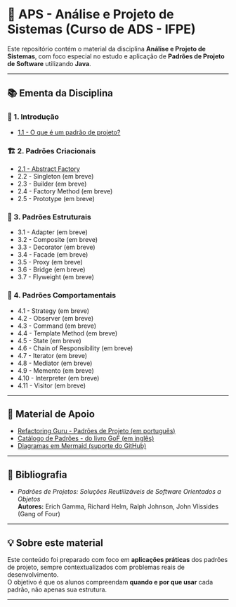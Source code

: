 # 📘 APS - Análise e Projeto de Sistemas (Curso de ADS - IFPE)

Este repositório contém o material da disciplina **Análise e Projeto de Sistemas**, com foco especial no estudo e aplicação de **Padrões de Projeto de Software** utilizando **Java**.

---

## 📚 Ementa da Disciplina

### 📌 1. Introdução
- [1.1 - O que é um padrão de projeto?](1-introducao.md)

### 🏗️ 2. Padrões Criacionais
- [2.1 - Abstract Factory](1-criacionais/1-abstract_factory.md)
- 2.2 - Singleton (em breve)
- 2.3 - Builder (em breve)
- 2.4 - Factory Method (em breve)
- 2.5 - Prototype (em breve)

### 🧩 3. Padrões Estruturais
- 3.1 - Adapter (em breve)
- 3.2 - Composite (em breve)
- 3.3 - Decorator (em breve)
- 3.4 - Facade (em breve)
- 3.5 - Proxy (em breve)
- 3.6 - Bridge (em breve)
- 3.7 - Flyweight (em breve)

### 🔁 4. Padrões Comportamentais
- 4.1 - Strategy (em breve)
- 4.2 - Observer (em breve)
- 4.3 - Command (em breve)
- 4.4 - Template Method (em breve)
- 4.5 - State (em breve)
- 4.6 - Chain of Responsibility (em breve)
- 4.7 - Iterator (em breve)
- 4.8 - Mediator (em breve)
- 4.9 - Memento (em breve)
- 4.10 - Interpreter (em breve)
- 4.11 - Visitor (em breve)

---

## 🧠 Material de Apoio

- [Refactoring Guru - Padrões de Projeto (em português)](https://refactoring.guru/pt-br/design-patterns)
- [Catálogo de Padrões - do livro GoF (em inglês)](https://www.dofactory.com/net/design-patterns)
- [Diagramas em Mermaid (suporte do GitHub)](https://mermaid.js.org/)

---

## 📖 Bibliografia

- *Padrões de Projetos: Soluções Reutilizáveis de Software Orientados a Objetos*  
  **Autores:** Erich Gamma, Richard Helm, Ralph Johnson, John Vlissides (Gang of Four)

---

## 💡 Sobre este material

Este conteúdo foi preparado com foco em **aplicações práticas** dos padrões de projeto, sempre contextualizados com problemas reais de desenvolvimento.  
O objetivo é que os alunos compreendam **quando e por que usar** cada padrão, não apenas sua estrutura.

---
